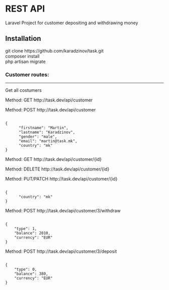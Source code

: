<h1>REST API</h1>
<p>Laravel Project for customer depositing and withdrawing money</p>
<h2>Installation</h2>
<p>
git clone https://github.com/karadzinov/task.git<br/>
composer install<br/>
php artisan migrate<br/>
</p>
<h3>Customer routes:</h3>
<hr />
<p>Get all costumers</p>
<p>Method: GET http://task.dev/api/customer</p>
<p>Method: POST http://task.dev/api/customer</p>
<code>
{
	  "firstname": "Martin",
	  "lastname": "Karadzinov",
	  "gender": "male",
	  "email": "martin@task.mk",
	  "country": "mk"
}
</code>
<p>Method: GET http://task.dev/api/customer/{id}</p>

<p>Method: DELETE http://task.dev/api/customer/{id}</p>
<p>Method: PUT/PATCH http://task.dev/api/customer/{id}</p>
<code>
{
	  "country": "mk"
}
</code>




<p>Method: POST http://task.dev/api/customer/3/withdraw</p>
<code>
{
	"type": 1,
	"balance": 2010,
	"currency": "EUR"
}
</code>

<p>Method: POST http://task.dev/api/customer/3/deposit</p>
<code>
{
	"type": 0,
	"balance": 380,
	"currency": "EUR"
}
</code>